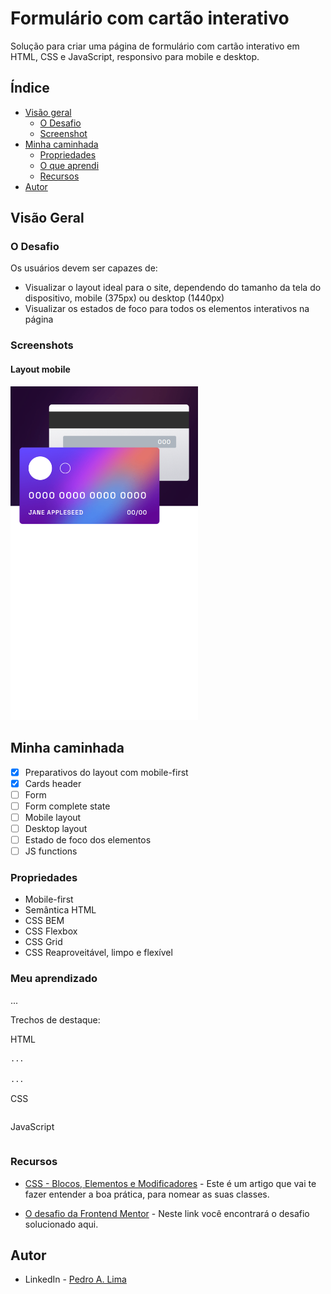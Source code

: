 # Formulário com cartão interativo
Solução para criar uma página de formulário com cartão interativo em HTML, CSS e JavaScript, responsivo para mobile e desktop.

## Índice

- [Visão geral](#visao-geral)
  - [O Desafio](#o-desafio)
  - [Screenshot](#screenshot)
- [Minha caminhada](#minha-caminhada)
  - [Propriedades](#propriedades)
  - [O que aprendi](#o-que-aprendi)
  - [Recursos](#recursos)
- [Autor](#autor)

## Visão Geral

### O Desafio

Os usuários devem ser capazes de:

- Visualizar o layout ideal para o site, dependendo do tamanho da tela do dispositivo, mobile (375px) ou desktop (1440px)
- Visualizar os estados de foco para todos os elementos interativos na página

### Screenshots

<html>
<h4>Layout mobile</h4>
    <img src="./img/screenshot-mobile.png" width="300px">
<!--
    <h4>Menu mobile</h4>
    <img src="./assets/img/screenshot-mobile-menu.png" width="300px">
    <h4>Modal de projetos</h4>
    <img src="./assets/img/screenshot-mobile-modal-products.png" width="300px">
    <h4>Modal de agradecimento</h4>
    <img src="./assets/img/screenshot-mobile-modal-acknow.png" width="300px">
    <h4>Layout desktop</h4>
    <img src="./assets/img/screenshot-desktop.png" width="920px">
    <h4>Modal de agradecimento</h4>
    <img src="./assets/img/screenshot-desktop-agradecimento.png" width="920px">
-->
</html>

## Minha caminhada

- [x] Preparativos do layout com mobile-first 
- [x] Cards header
- [ ] Form
- [ ] Form complete state
- [ ] Mobile layout
- [ ] Desktop layout
- [ ] Estado de foco dos elementos
- [ ] JS functions

### Propriedades

- Mobile-first
- Semântica HTML
- CSS BEM
- CSS Flexbox
- CSS Grid
- CSS Reaproveitável, limpo e flexível

### Meu aprendizado
...

Trechos de destaque:

HTML
```html
...

...
```
CSS
```css

```
JavaScript
```javascript

```

### Recursos

- [CSS - Blocos, Elementos e Modificadores](https://getbem.com/introduction/) - Este é um artigo que vai te fazer entender a boa prática, para nomear as suas classes.

- [O desafio da Frontend Mentor](https://www.frontendmentor.io/challenges/interactive-card-details-form-XpS8cKZDWw) - Neste link você encontrará o desafio solucionado aqui.

## Autor

- LinkedIn - [Pedro A. Lima](https://www.linkedin.com/in/pedrolima626/)
